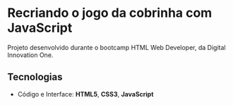 # Recriando o jogo da cobrinha com JavaScript

Projeto desenvolvido durante o bootcamp HTML Web Developer, da Digital Innovation One.

## Tecnologias
* Código e Interface: **HTML5**, **CSS3**, **JavaScript**
